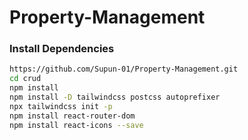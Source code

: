 # Property-Management

### Install Dependencies

```bash
https://github.com/Supun-01/Property-Management.git
cd crud
npm install
npm install -D tailwindcss postcss autoprefixer
npx tailwindcss init -p
npm install react-router-dom
npm install react-icons --save
```
